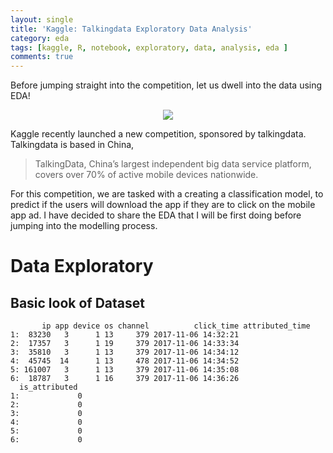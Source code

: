 ```yaml
---
layout: single
title: 'Kaggle: Talkingdata Exploratory Data Analysis'
category: eda
tags: [kaggle, R, notebook, exploratory, data, analysis, eda ]
comments: true
---
```


Before jumping straight into the competition, let us dwell into the data using EDA!

<script src="https://cdn.mathjax.org/mathjax/latest/MathJax.js?config=TeX-AMS-MML_HTMLorMML" type="text/javascript"></script>


<center><img src="https://kaggle2.blob.core.windows.net/competitions/kaggle/5340/logos/front_page.png"></center>


Kaggle recently launched a new competition, sponsored by talkingdata. Talkingdata is based in China, 

> TalkingData, China’s largest independent big data service platform, covers over 70% of active mobile devices nationwide.

For this competition, we are tasked with a creating a classification model, to predict if the users will download the app if they are to click on the mobile app ad. I have decided to share the EDA that I will be first doing before jumping into the modelling process. 

# Data Exploratory 

## Basic look of Dataset 

>
           ip app device os channel          click_time attributed_time
    1:  83230   3      1 13     379 2017-11-06 14:32:21                
    2:  17357   3      1 19     379 2017-11-06 14:33:34                
    3:  35810   3      1 13     379 2017-11-06 14:34:12                
    4:  45745  14      1 13     478 2017-11-06 14:34:52                
    5: 161007   3      1 13     379 2017-11-06 14:35:08                
    6:  18787   3      1 16     379 2017-11-06 14:36:26                
      is_attributed
    1:             0
    2:             0
    3:             0
    4:             0
    5:             0
    6:             0



